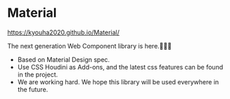 # Material

https://kyouha2020.github.io/Material/

The next generation Web Component library is here.🤯🤯🤯

* Based on Material Design spec.
* Use CSS Houdini as Add-ons, and the latest css features can be found in the project.
* We are working hard. We hope this library will be used everywhere in the future.
